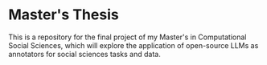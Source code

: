 # Master's Thesis
This is a repository for the final project of my Master's in Computational Social Sciences, which will explore the application of open-source LLMs as annotators for social sciences tasks and data.
